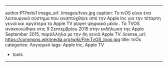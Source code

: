 
---
author:P17mits1
image_url: /images/tvos.jpg
caption:  Το tvOS είναι ένα λειτουργικό σύστημα που αναπτύχθηκε από την Apple Inc για την τέταρτη γενιά και αργότερα το Apple TV player ψηφιακά μέσα . Το TVOS ανακοινώθηκε στις 9 Σεπτεμβρίου 2015 στην εκδήλωση της Apple September 2015, παράλληλα με την 4η γενιά Apple TV.
license_url: https://commons.wikimedia.org/wiki/File:TvOS_logo.jpg
title: tvOs
categories:	Λογισμικό
tags: Apple Inc, Apple TV
  - tools
---
